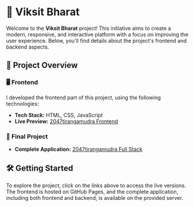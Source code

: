 # 🌟 Viksit Bharat

Welcome to the **Viksit Bharat** project! This initiative aims to create a modern, responsive, and interactive platform with a focus on improving the user experience. Below, you'll find details about the project's frontend and backend aspects.

## 🚀 Project Overview

### 🖥️ Frontend

I developed the frontend part of this project, using the following technologies:

- **Tech Stack:** HTML, CSS, JavaScript
- **Live Preview:** [2047tirangamudra Frontend](https://madhavdrax.github.io/ViksitBharat/)

### 🔗 Final Project

- **Complete Application:** [2047tirangamudra Full Stack]([http://82.112.235.229/](https://www.2047tirangamudra.in/))

## 🛠️ Getting Started

To explore the project, click on the links above to access the live versions. The frontend is hosted on GitHub Pages, and the complete application, including both frontend and backend, is available on the provided server.
